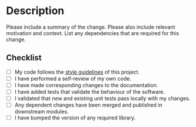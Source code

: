 # Description

Please include a summary of the change. Please also include relevant motivation and context. List 
any dependencies that are required for this change.

## Checklist

- [ ] My code follows the [style guidelines](/CONTRIBUTING.md) of this project.
- [ ] I have performed a self-review of my own code.
- [ ] I have made corresponding changes to the documentation.
- [ ] I have added tests that validate the behaviour of the software.
- [ ] I validated that new and existing unit tests pass locally with my changes.
- [ ] Any dependent changes have been merged and published in downstream modules.
- [ ] I have bumped the version of any required library.
